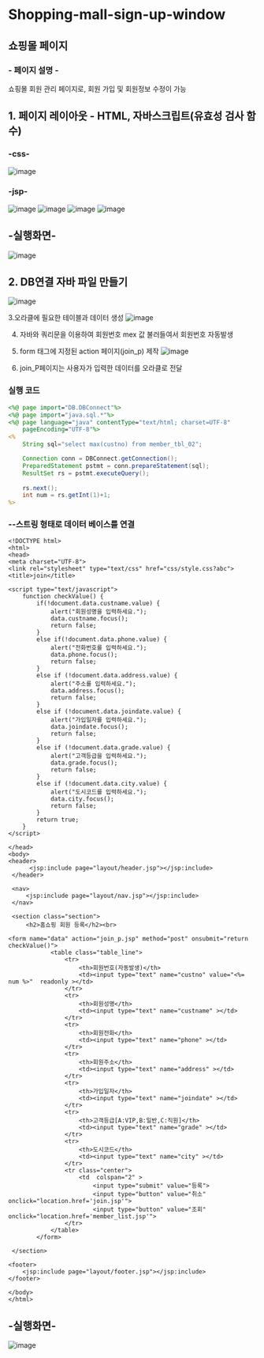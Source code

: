 # Shopping-mall-sign-up-window
## 쇼핑몰 페이지

### - 페이지 설명 -
쇼핑몰 회원 관리 페이지로, 회원 가입 및 회원정보 수정이 가능 

## 1. 페이지 레이아웃 - HTML, 자바스크립트(유효성 검사 함수)
### -css-
![image](https://user-images.githubusercontent.com/102803326/186083067-a263c6e8-78ce-4927-bb10-df3929f71af1.png)
### -jsp-
![image](https://user-images.githubusercontent.com/102803326/186083129-842c0a3a-eaff-4e79-9dab-d002fe8e8665.png)
![image](https://user-images.githubusercontent.com/102803326/186083232-890b7324-9a99-4685-8499-7cbfe7360107.png)
![image](https://user-images.githubusercontent.com/102803326/186083273-8453fbb7-369f-4ee0-83c8-33d9d06ad97d.png)
![image](https://user-images.githubusercontent.com/102803326/186083299-4ab9532e-19e2-4af8-b39f-6dd43fa235b5.png)
## -실행화면-

![image](https://user-images.githubusercontent.com/102803326/186063771-b324ea20-67a1-42f6-9ffe-99dc1c96e1b7.png)

## 2. DB연결 자바 파일 만들기
![image](https://user-images.githubusercontent.com/102803326/186083470-eac027a2-a3f6-4139-b1bd-69aaf61c76c9.png)

3.오라클에 필요한 테이블과 데이터 생성
![image](https://user-images.githubusercontent.com/102803326/186083807-5f9111d4-1fbf-449a-ba79-ecbc39a9dba5.png)

4. 자바와 쿼리문을 이용하여 회원번호 mex 값 불러들여서 회원번호 자동발생

5. form 태그에 지정된 action 페이지(join_p) 제작
![image](https://user-images.githubusercontent.com/102803326/186084273-5c4f75ab-f240-4469-b226-51c39957db5d.png)

6. join_P페이지는 사용자가 입력한 데이터를 오라클로 전달

### 실행 코드


```jsp
<%@ page import="DB.DBConnect"%>
<%@ page import="java.sql.*"%>
<%@ page language="java" contentType="text/html; charset=UTF-8"
    pageEncoding="UTF-8"%>
<%
	String sql="select max(custno) from member_tbl_02";

	Connection conn = DBConnect.getConnection();
	PreparedStatement pstmt = conn.prepareStatement(sql);
	ResultSet rs = pstmt.executeQuery();
	
	rs.next();
	int num = rs.getInt(1)+1;
%>  
```
### --스트링 형태로 데이터 베이스를 연결 



```jap
<!DOCTYPE html>
<html>
<head>
<meta charset="UTF-8">
<link rel="stylesheet" type="text/css" href="css/style.css?abc">
<title>join</title>

<script type="text/javascript">
	function checkValue() {
		if(!document.data.custname.value) {
			alert("회원성명을 입력하세요.");
			data.custname.focus();
			return false;
		} 
		else if(!document.data.phone.value) {
			alert("전화번호를 입력하세요.");
			data.phone.focus();
			return false;
		} 
		else if (!document.data.address.value) {
			alert("주소를 입력하세요.");
			data.address.focus();
			return false;
		} 
		else if (!document.data.joindate.value) {
			alert("가입일자를 입력하세요.");
			data.joindate.focus();
			return false;
		} 
		else if (!document.data.grade.value) {
			alert("고객등급을 입력하세요.");
			data.grade.focus();
			return false;
		}  
		else if (!document.data.city.value) {
			alert("도시코드를 입력하세요.");
			data.city.focus();
			return false;
		}
		return true;
	}
</script>

</head>
<body>
<header>
	  <jsp:include page="layout/header.jsp"></jsp:include>
 </header>

 <nav>
   	 <jsp:include page="layout/nav.jsp"></jsp:include>
 </nav>
		
 <section class="section">
   	 <h2>홈쇼핑 회원 등록</h2><br>

<form name="data" action="join_p.jsp" method="post" onsubmit="return checkValue()">
			<table class="table_line">
				<tr>
					<th>회원번호(자동발생)</th>
					<td><input type="text" name="custno" value="<%= num %>"  readonly ></td>
				</tr>
				<tr>
					<th>회원성명</th>
					<td><input type="text" name="custname" ></td>
				</tr>
				<tr>
					<th>회원전화</th>
					<td><input type="text" name="phone" ></td>
				</tr>
				<tr>
					<th>회원주소</th>
					<td><input type="text" name="address" ></td>
				</tr>
				<tr>
					<th>가입일자</th>
					<td><input type="text" name="joindate" ></td>
				</tr>
				<tr>
					<th>고객등급[A:VIP,B:일반,C:직원]</th>
					<td><input type="text" name="grade" ></td>
				</tr>
				<tr>
					<th>도시코드</th>
					<td><input type="text" name="city" ></td>
				</tr>
				<tr class="center">
					<td  colspan="2" >
						<input type="submit" value="등록">
						<input type="button" value="취소" onclick="location.href='join.jsp'">
						<input type="button" value="조회" onclick="location.href='member_list.jsp'">
				</tr>
			</table>
		</form>	
   	
 </section>
		
<footer>
	<jsp:include page="layout/footer.jsp"></jsp:include>
</footer>

</body>
</html>
```
## -실행화면-

![image](https://user-images.githubusercontent.com/102803326/186063834-6304ea9a-79bd-4e72-8090-ed281d42bed8.png)



